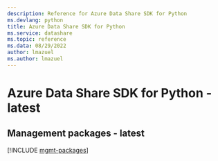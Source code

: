 ```yaml
---
description: Reference for Azure Data Share SDK for Python
ms.devlang: python
title: Azure Data Share SDK for Python
ms.service: datashare
ms.topic: reference
ms.data: 08/29/2022
author: lmazuel
ms.author: lmazuel
---
```

# Azure Data Share SDK for Python - latest

## Management packages - latest
[!INCLUDE [mgmt-packages](data-share-mgmt-index.md)]